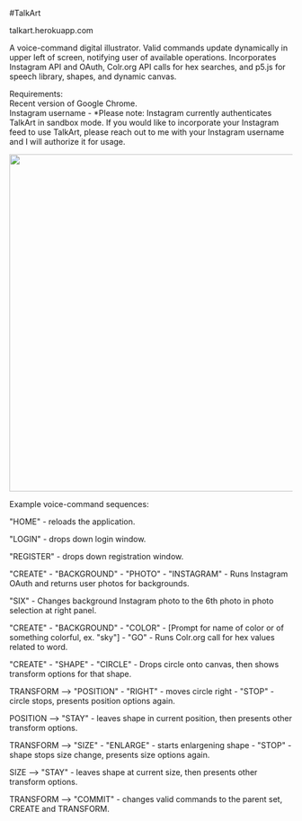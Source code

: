 #TalkArt

talkart.herokuapp.com  
  
A voice-command digital illustrator. Valid commands update dynamically in upper left of screen, notifying user of available operations. Incorporates Instagram API and OAuth, Colr.org API calls for hex searches, and p5.js for speech library, shapes, and dynamic canvas.

  
Requirements:  
Recent version of Google Chrome.  
Instagram username - *Please note: Instagram currently authenticates TalkArt in sandbox mode. If you would like to incorporate your Instagram feed to use TalkArt, please reach out to me with your Instagram username and I will authorize it for usage.


<img src="https://cloud.githubusercontent.com/assets/14845097/16727089/33fb74fa-4714-11e6-9660-c4be84f05d06.png" width="600px"/>

Example voice-command sequences:  
  
"HOME" - reloads the application.
  
"LOGIN" - drops down login window.  
  
"REGISTER" - drops down registration window.  
  
"CREATE" - "BACKGROUND" - "PHOTO" - "INSTAGRAM" - Runs Instagram OAuth and returns user photos for backgrounds. 

"SIX" - Changes background Instagram photo to the 6th photo in photo selection at right panel.
  
"CREATE" - "BACKGROUND" - "COLOR" - [Prompt for name of color or of something colorful, ex. "sky"] - "GO" - Runs Colr.org call for hex values related to word.  
  
"CREATE" - "SHAPE" - "CIRCLE" - Drops circle onto canvas, then shows transform options for that shape.  
  
TRANSFORM --> "POSITION" - "RIGHT" - moves circle right - "STOP" - circle stops, presents position options again. 
  
POSITION --> "STAY" - leaves shape in current position, then presents other transform options.  
  
TRANSFORM --> "SIZE" - "ENLARGE" - starts enlargening shape - "STOP" - shape stops size change, presents size options again.
  
SIZE --> "STAY" - leaves shape at current size, then presents other transform options. 
  
TRANSFORM --> "COMMIT" - changes valid commands to the parent set, CREATE and TRANSFORM.
  
